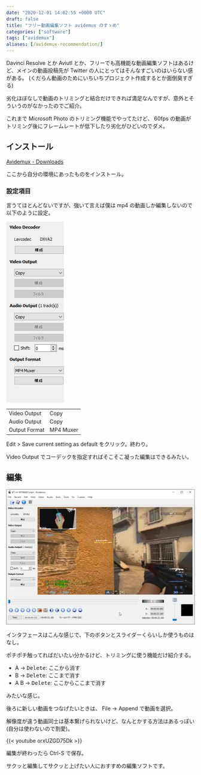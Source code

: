```yaml
---
date: "2020-12-01 14:02:55 +0000 UTC"
draft: false
title: "フリー動画編集ソフト avidemux のすゝめ"
categories: ["software"]
tags: ["avidemux"]
aliases: [/avidemux-recommendation/]
---
```


Davinci Resolve とか Aviutl とか、フリーでも高機能な動画編集ソフトはあるけど、メインの動画投稿先が Twitter の人にとってはそんなすごいのはいらない感がある。 (くだらん動画のためにいちいちプロジェクト作成するとか面倒臭すぎる)

劣化ほぼなしで動画のトリミングと結合だけできれば満足なんですが、意外とそういうのがなかったのでご紹介。

これまで Microsoft Photo のトリミング機能でやってたけど、 60fps の動画がトリミング後にフレームレートが低下したり劣化がひどいのでダメ。

## インストール

[Avidemux - Downloads](http://avidemux.sourceforge.net/download.html)

ここから自分の環境にあったものをインストール。

### 設定項目

言うてほとんどないですが、強いて言えば僕は mp4 の動画しか編集しないので以下のように設定。

![](image1.png)

|||
|--- |--- |
|Video Output|Copy|
|Audio Output|Copy|
|Output Format|MP4 Muxer|

Edit > Save current setting as default をクリック。終わり。

Video Output でコーデックを指定すればそこそこ凝った編集はできるみたい。

## 編集

![](image2.png)

インタフェースはこんな感じで、下のボタンとスライダーくらいしか使うものはなし。

ポチポチ触ってればだいたい分かるけど、トリミングに使う機能だけ紹介する。

- A -> <kbd>Delete</kbd>: ここから消す
- B -> <kbd>Delete</kbd>: ここまで消す
- A B -> <kbd>Delete</kbd>: ここからここまで消す

みたいな感じ。

後ろに新しい動画をつなげたいときは、 File -> Append で動画を選択。

解像度が違う動画同士は基本繋げられないけど、なんとかする方法はあるっぽい (自分は使わないので割愛)。

{{< youtube orxUZGD75Dk >}}

編集が終わったら Ctrl-S で保存。

サクッと編集してサクッと上げたい人におすすめの編集ソフトです。
